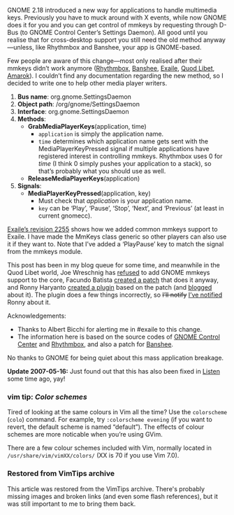 
<!-- :metadata:

title: Handling multimedia keys in GNOME 2.18
tags: Exaile, Programming
published: 2007-05-16T12:31:00-0700
summary:

<p><span class="caps">GNOME</span> 2.18 introduced a new way for applications
to handle multimedia keys.  Previously you have to muck around with X events,
while now <span class="caps">GNOME</span> does it for you and you can get
control of mmkeys by requesting through D-Bus (to <span
class="caps">GNOME</span> Control Center&#8217;s Settings Daemon).  All
good until you realise that for cross-desktop support you still need the
old method anyway&#8212;unless, like Rhythmbox and Banshee, your app is
GNOME-based.</p>

<p>This article shows how we support both methods in Exaile, and how you can do
it, too.</p>

-->

<p><span class="caps">GNOME</span> 2.18 introduced a new way for applications
to handle multimedia keys.  Previously you have to muck around with X events,
while now <span class="caps">GNOME</span> does it for you and you can get
control of mmkeys by requesting through D-Bus (to <span
class="caps">GNOME</span> Control Center&#8217;s Settings Daemon).  All
good until you realise that for cross-desktop support you still need the
old method anyway&#8212;unless, like Rhythmbox and Banshee, your app is
GNOME-based.</p>

<p>Few people are aware of this change&#8212;most only realised after their
mmkeys didn&#8217;t work anymore (<a
href="https://bugs.launchpad.net/ubuntu/+source/rhythmbox/+bug/32917">Rhythmbox</a>,
<a href="http://bugzilla.gnome.org/show_bug.cgi?id=395433">Banshee</a>, <a
href="http://www.exaile.org/trac/ticket/399">Exaile</a>, <a
href="https://bugs.launchpad.net/ubuntu/+source/quodlibet/+bug/43464/comments/23">Quod
Libet</a>, <a href="http://bugs.kde.org/show_bug.cgi?id=145239">Amarok</a>).  I
couldn&#8217;t find any documentation regarding the new method, so I decided to
write one to help other media player writers.</p>

1. <strong>Bus name</strong>: org.gnome.SettingsDaemon
2. <strong>Object path</strong>: /org/gnome/SettingsDaemon
3. <strong>Interface</strong>: org.gnome.SettingsDaemon
4. <strong>Methods</strong>:
    * <strong>GrabMediaPlayerKeys</strong>(application, time)
        * `application` is simply the application name.
        * `time` determines which application name gets sent with the
          MediaPlayerKeyPressed signal if multiple applications have registered
          interest in controlling mmkeys.  Rhythmbox uses 0 for <em>time</em>
          (I think 0 simply pushes your application to a stack), so
          that&#8217;s probably what you should use as well.
    * <strong>ReleaseMediaPlayerKeys</strong>(application)
5. <strong>Signals</strong>:
    * <strong>MediaPlayerKeyPressed</strong>(application, key)
        * Must check that <em>application</em> is your application name.
        * `key` can be &#8216;Play&#8217;, &#8216;Pause&#8217;,
          &#8216;Stop&#8217;, &#8216;Next&#8217;, and &#8216;Previous&#8217;
          (at least in current gnomecc).

<p><a href="http://exaile.org/trac/changeset/2255">Exaile&#8217;s revision
2255</a> shows how we added common mmkeys support to Exaile.  I have made the
MmKeys class generic so other players can also use it if they want to.  Note
that I&#8217;ve added a &#8216;PlayPause&#8217; key to match the signal from
the mmkeys module.</p>

<p>This post has been in my blog queue for some time, and meanwhile in the Quod
Libet world, Joe Wreschnig has <a
href="https://bugs.launchpad.net/ubuntu/+source/quodlibet/+bug/43464/comments/21">refused</a>
to add <span class="caps">GNOME</span> mmkeys support to the core, Facundo
Batista <a
href="https://bugs.launchpad.net/ubuntu/+source/quodlibet/+bug/43464/comments/23">created
a patch</a> that does it anyway, and Ronny Haryanto <a
href="https://bugs.launchpad.net/ubuntu/+source/quodlibet/+bug/43464/comments/25">created
a plugin</a> based on the patch (and <a
href="http://ronny.haryan.to/archives/2007/05/11/d-bus-multimedia-keys-plugin-for-quod-libet/">blogged</a>
about it).  The plugin does a few things incorrectly, so <del>I&#8217;ll
notify</del> <ins>I&#8217;ve notified</ins> Ronny about it.</p>

<p>Acknowledgements:
<ul>
<li>Thanks to Albert Bicchi for alerting me in #exaile to this change.</li>
<li>The information here is based on the source codes of <a
href="http://svn.gnome.org/viewcvs/gnome-control-center/trunk/gnome-settings-daemon/gnome-settings-dbus.c?view=markup"><span
class="caps">GNOME</span> Control Center</a> and <a
href="http://svn.gnome.org/viewcvs/rhythmbox/trunk/plugins/mmkeys/rb-mmkeys-plugin.c?view=markup">Rhythmbox</a>,
and also a patch for <a
href="http://bugzilla.gnome.org/show_bug.cgi?id=395433#c1">Banshee</a>.</li>
</ul></p>

<p>No thanks to <span class="caps">GNOME</span> for being quiet about this mass
application breakage.</p>

<p><strong>Update 2007-05-16:</strong> Just found out that this has also been
fixed in <a href="http://www.listen-project.org/ticket/606">Listen</a> some
time ago, yay!</p>

<div class='vimtip'>

<h3><b>vim tip:</b> <i>Color schemes</i></h3>

<p>
Tired of looking at the same colours in Vim all the time?  Use the
<code>colorscheme</code> (<code>colo</code>) command.  For example, try
<code>:colorscheme evening</code> (if you want to revert, the default scheme is
named &#8220;default&#8221;).  The effects of colour schemes are more noticable
when you&#8217;re using GVim.

There are a few colour schemes included with Vim, normally located in
<code>/usr/share/vim/vimXX/colors/</code> (XX is 70 if you use Vim 7.0).
</p>

</div>

<div class="restored-from-archive">
  <h3>Restored from VimTips archive</h3>
  <p>
  This article was restored from the VimTips archive. There's probably
  missing images and broken links (and even some flash references), but it
  was still important to me to bring them back.
  </p>
</div>
